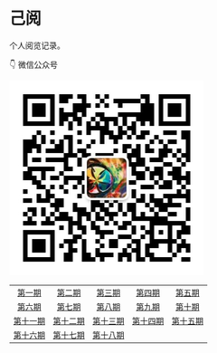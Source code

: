 # 己阅

个人阅览记录。

👇 微信公众号 

![](barcode.jpg)

||||||
|:-------:|:-------:|:-------:|:-------:|:-------:|
|[第一期](posts/post_001.md)|[第二期](posts/post_002.md)|[第三期](posts/post_003.md)|[第四期](posts/post_004.md)|[第五期](posts/post_005.md)|
|[第六期](posts/post_006.md)|[第七期](posts/post_007.md)|[第八期](posts/post_008.md)|[第九期](posts/post_009.md)|[第十期](posts/post_010.md)|
|[第十一期](posts/post_011.md)|[第十二期](posts/post_012.md)|[第十三期](posts/post_013.md)|[第十四期](posts/post_014.md)|[第十五期](posts/post_015.md)|
|[第十六期](posts/post_016.md)| [第十七期](posts/post_017.md)| [第十八期](posts/post_018.md)|||

